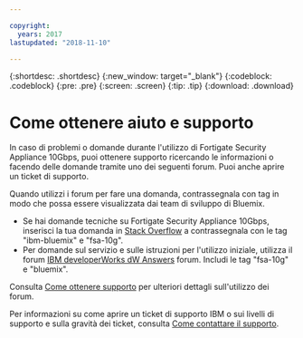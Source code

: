 ```yaml
---

copyright:
  years: 2017
lastupdated: "2018-11-10"

---
```


{:shortdesc: .shortdesc}
{:new_window: target="_blank"}
{:codeblock: .codeblock}
{:pre: .pre}
{:screen: .screen}
{:tip: .tip}
{:download: .download}

# Come ottenere aiuto e supporto

In caso di problemi o domande durante l'utilizzo di
Fortigate Security Appliance 10Gbps, puoi ottenere supporto ricercando le informazioni o facendo delle domande tramite uno dei seguenti forum. Puoi anche aprire un ticket di supporto.

Quando utilizzi i forum per fare una domanda, contrassegnala con tag in modo che possa essere visualizzata dai team di sviluppo di Bluemix.

* Se hai domande tecniche su Fortigate Security Appliance 10Gbps, inserisci la tua domanda in
[Stack Overflow](https://stackoverflow.com/search?q=fsa-10g+ibm-bluemix) a contrassegnala con le tag "ibm-bluemix" e "fsa-10g".
* Per domande sul servizio e sulle istruzioni per l'utilizzo iniziale, utilizza il forum
[IBM developerWorks dW Answers](https://developer.ibm.com/answers/topics/fsa-10g.html?smartspace=bluemix) forum. Includi le tag "fsa-10g" e "bluemix".

Consulta [Come ottenere supporto](../../../support/index.html#getting-help)
per ulteriori dettagli sull'utilizzo dei forum.

Per informazioni su come aprire un ticket di supporto IBM o sui livelli di supporto e sulla gravità dei ticket,
consulta [Come contattare il supporto](../../../support/index.html#contacting-support).
